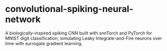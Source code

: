 # convolutional-spiking-neural-network
A biologically-inspired spiking CNN built with snnTorch and PyTorch for MNIST digit classification, simulating Leaky Integrate-and-Fire neurons over time with surrogate gradient learning.
